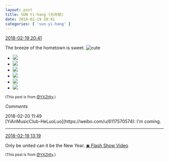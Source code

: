 ```yaml
---
layout: post
title: SUN Yi-hang (孙亦航)
date: 2018-02-19 20:41
categories: [ 'sun-yi-hang' ]
---
```


<div class="weibo-info">
  <a href="https://weibo.com/2565158051/G3SkDnCWA">2018-02-19 20:41</a>
</div>

The breeze of the hometown is sweet. ![cute](https://img.t.sinajs.cn/t4/appstyle/expression/ext/normal/14/tza_org.gif)

<!-- more -->

<ul class="weibo-pic-list-2">
  <li class="weibo-pic">
    <a href="http://wx3.sinaimg.cn/mw690/98e534a3ly1fom1g3e0f4j20zk0qoaed.jpg"><img src="http://wx3.sinaimg.cn/thumb150/98e534a3ly1fom1g3e0f4j20zk0qoaed.jpg"/></a>
  </li>
  <li class="weibo-pic">
    <a href="http://wx4.sinaimg.cn/mw690/98e534a3ly1fom1g41wvgj20zk0qo0yd.jpg"><img src="http://wx4.sinaimg.cn/thumb150/98e534a3ly1fom1g41wvgj20zk0qo0yd.jpg"/></a>
  </li>
  <li class="weibo-pic">
    <a href="http://wx3.sinaimg.cn/mw690/98e534a3ly1fom1g4j8p0j20zk0qodk8.jpg"><img src="http://wx3.sinaimg.cn/thumb150/98e534a3ly1fom1g4j8p0j20zk0qodk8.jpg"/></a>
  </li>
  <li class="weibo-pic">
    <a href="http://wx2.sinaimg.cn/mw690/98e534a3ly1fom1g54i3yj20zk0qojvj.jpg"><img src="http://wx2.sinaimg.cn/thumb150/98e534a3ly1fom1g54i3yj20zk0qojvj.jpg"/></a>
  </li>
  <li class="weibo-pic">
    <a href="http://wx2.sinaimg.cn/mw690/98e534a3ly1fom1g5m9i2j20zk0qo77k.jpg"><img src="http://wx2.sinaimg.cn/thumb150/98e534a3ly1fom1g5m9i2j20zk0qo77k.jpg"/></a>
  </li>
  <li class="weibo-pic">
    <a href="http://wx3.sinaimg.cn/mw690/98e534a3ly1fom1g2ee1gj20zk0qo788.jpg"><img src="http://wx3.sinaimg.cn/thumb150/98e534a3ly1fom1g2ee1gj20zk0qo788.jpg"/></a>
  </li>
</ul>

<small>(This post is from [@YXZHty](http://weibo.com/2565158051).)</small>

*Comments*

<div class="weibo-info">2018-02-20 11:49</div>
[YiAnMusicClub-HeLuoLuo](https://weibo.com/u/6117570574): I'm coming.

---

<div class="weibo-info">
  <a href="https://weibo.com/2565158051/G3PqXosWp">2018-02-19 13:19</a>
</div>

Only be united can it be the New Year. [◉ Flash Show Video](https://www.miaopai.com/show/whDBLVQAB1fuHbk7m1RrzxXKvsh8KfrRJn2Q4g__.htm)

<!-- more -->

<small>(This post is from [@YXZHty](http://weibo.com/2565158051).)</small>
